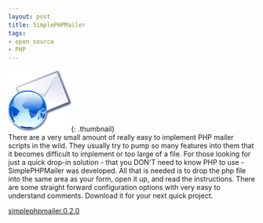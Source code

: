```yaml
---
layout: post
title: SimplePHPMailer
tags:
- open source
- PHP
---
```

[![](/uploads/2008/email.gif)](){: .thumbnail}             
There are a very small amount of really easy to implement PHP mailer             scripts in the wild.  They usually try to pump so many features into             them that it becomes difficult to implement or too large of a file.             For those looking for just a quick drop-in solution - that you DON'T             need to know PHP to use - SimplePHPMailer was developed.  All that is             needed is to drop the php file into the same area as your form, open it             up, and read the instructions.  There are some straight forward             configuration options with very easy to understand comments.  Download             it for your next quick project.

[simplephpmailer.0.2.0](/uploads/2010/SimplePHPMailer.0.2.0.zip)
